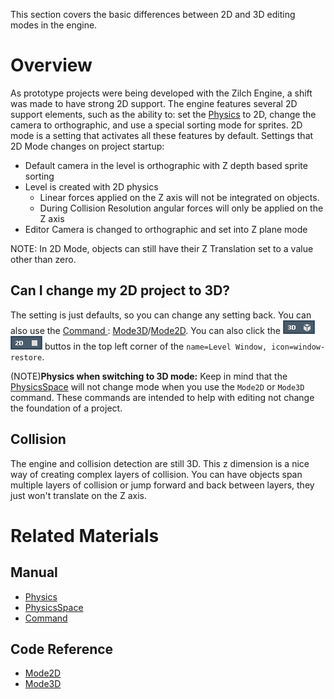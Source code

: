 This section covers the basic differences between 2D and 3D editing modes in the engine.

 # Overview
As prototype projects were being developed with the Zilch Engine, a shift was made to have strong 2D support. The engine features several 2D support elements, such as the ability to: set the [Physics](https://github.com/ZilchEngine/ZilchDocs/blob/master/zilch_editor_documentation/zilchmanual/physics.markdown) to 2D, change the camera to orthographic, and use a special sorting mode for sprites. 2D mode is a setting that activates all these features by default.
Settings that 2D Mode changes on project startup:
* Default camera in the level is orthographic with Z depth based sprite sorting
* Level is created with 2D physics
  * Linear forces applied on the Z axis will not be integrated on objects.
  * During Collision Resolution angular forces will only be applied on the Z axis
* Editor Camera is changed to orthographic and set into Z plane mode

NOTE: In 2D Mode, objects can still have their Z Translation set to a value other than zero.

 ## Can I change my 2D project to 3D?


The setting is just defaults, so you can change any setting back. You can also use the [Command ](https://github.com/ZilchEngine/ZilchDocs/blob/master/zilch_editor_documentation/zilchmanual/editor/editorcommands/commands.markdown) : [Mode3D](https://github.com/ZilchEngine/ZilchDocs/blob/master/code_reference/command_reference.markdown#mode3d)/[Mode2D](https://github.com/ZilchEngine/ZilchDocs/blob/master/code_reference/command_reference.markdown#mode2d). You can also click the ![image](https://raw.githubusercontent.com/ZilchEngine/ZilchFiles/master/doc_files/47018.png) ![image](https://raw.githubusercontent.com/ZilchEngine/ZilchFiles/master/doc_files/47020.png) buttos in the top left corner of the `name=Level Window, icon=window-restore`.

(NOTE)**Physics when switching to 3D mode:** Keep in mind that the  [PhysicsSpace](https://github.com/ZilchEngine/ZilchDocs/blob/master/zilch_editor_documentation/zilchmanual/physics/physicsspace.markdown)  will not change mode when you use the `Mode2D` or `Mode3D` command. These commands are intended to help with editing not change the foundation of a project.


 ## Collision
The engine and collision detection are still 3D. This z dimension is a nice way of creating complex layers of collision. You can have objects span multiple layers of collision or jump forward and back between layers, they just won't translate on the Z axis.

 # Related Materials
 ## Manual
- [Physics](https://github.com/ZilchEngine/ZilchDocs/blob/master/zilch_editor_documentation/zilchmanual/physics.markdown)
- [PhysicsSpace](https://github.com/ZilchEngine/ZilchDocs/blob/master/zilch_editor_documentation/zilchmanual/physics/physicsspace.markdown)
- [Command ](https://github.com/ZilchEngine/ZilchDocs/blob/master/zilch_editor_documentation/zilchmanual/editor/editorcommands/commands.markdown)
 ## Code Reference
- [Mode2D](https://github.com/ZilchEngine/ZilchDocs/blob/master/code_reference/command_reference.markdown#mode2d)
- [Mode3D](https://github.com/ZilchEngine/ZilchDocs/blob/master/code_reference/command_reference.markdown#mode3d) 

 